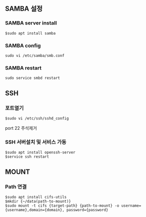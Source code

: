 ## SAMBA 설정
### SAMBA server install
```
$sudo apt install samba
```
### SAMBA config
```
sudo vi /etc/samba/smb.conf
```
### SAMBA restart
```
sudo service smbd restart
```

## SSH

### 포트열기
```
$sudo vi /etc/ssh/sshd_config
```
port 22 주석제거

### SSH 서버설치 및 서비스 가동
```
$sudo apt install openssh-server
$service ssh restart
```

## MOUNT
### Path 연결
```
$sudo apt install cifs-utils
$mkdir {~/data(path-to-mount)}
$sudo mount -t cifs {target-path} {path-to-mount} -o username={username},domain={domain}, password={password}
```
